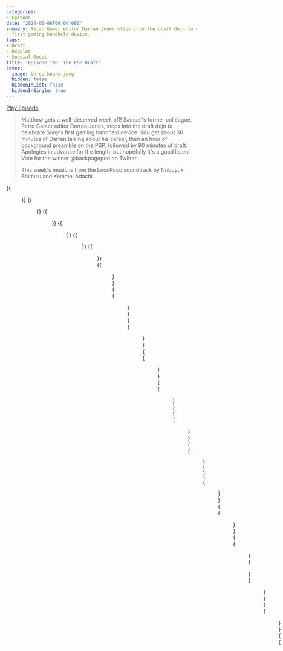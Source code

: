 ```yaml
---
categories:
- Episode
date: "2024-06-06T09:00:00Z"
summary: Retro Gamer editor Darran Jones steps into the draft dojo to celebrate Sony's
  first gaming handheld device.
tags:
- Draft
- Regular
- Special Guest
title: 'Episode 180: The PSP Draft'
cover: 
  image: three-hours.jpeg
  hidden: false
  hiddenInList: false
  hiddenInSingle: true
---
```


[Play Episode](https://www.patreon.com/posts/episode-180-with-105577844)

> Matthew gets a well-deserved week off! Samuel's former colleague, Retro Gamer editor Darran Jones, steps into the draft dojo to celebrate Sony's first gaming handheld device. You get about 30 minutes of Darran talking about his career, then an hour of background preamble on the PSP, followed by 90 minutes of draft. Apologies in advance for the length, but hopefully it's a good listen! Vote for the winner @backpagepod on Twitter.
>
> This week's music is from the LocoRoco soundtrack by Nobuyuki Shimizu and Kemmei Adachi.

{{<figure 
    src="psp-1.jpeg" 
    alt="PSP" >}}
{{<figure 
    src="psp-2.jpeg" 
    alt="PSP" >}}
{{<figure 
    src="three-hours.jpeg" 
    caption="Image Credit: Shugdaddy" 
    alt="Three Hours">}}
{{<figure 
    src="darran-matthew.jpeg" 
    alt="Darran Matthew" >}}
{{<figure 
    src="samuel-psp.jpeg" 
    caption="What remains of Samuel's physical PSP collection." 
    alt="Samuel's UMDs">}}
{{<figure 
    src="matthew-psp.jpeg" 
    alt="Matthew's PSP" >}}
{{<figure 
    src="family-guy.jpeg" 
    alt="Family Guy" >}}
{{<figure 
    src="edge-148-1.jpeg" 
    alt="Edge" >}}
{{<figure 
    src="edge-148-2.jpeg" 
    alt="Edge" >}}
{{<figure 
    src="clank-daxter.jpeg" 
    alt="Clank Daxter" >}}
{{<figure 
    src="talk-man.jpeg" 
    alt="Talk Man" >}}
{{<figure 
    src="reign-of-fire.jpeg" 
    alt="Reign of Fire" >}}
{{<figure 
    src="psp-retro-1.jpeg" 
    alt="PSP" >}}
{{<figure 
    src="psp-retro-2.jpeg" 
    alt="PSP" >}}
{{<figure 
    src="psp-retro-3.jpeg" 
    alt="PSP" >}}
{{<figure 
    src="psp-retro-4.jpeg" 
    alt="PSP" >}}

{{<figure 
    src="perv-box.jpeg" 
    alt="Perv Box" >}}
{{<figure 
    src="psp-debug.jpeg" 
    caption="Alan Stock writes 'Extra points to Sam for picking Pursuit Force, I worked as a designer on that game. The memories all came flooding back when you were talking about the cursed PSP dev kits. They had this chonky thing that the top of the PSP connected to, and a big fat wire from that connecting your PSP to the dev kit, which was then linked to your PC. You could just boot your game via the PC and test changes so it was pretty painless, though you had to wait for the PSP to restart each time. It probably did my back and neck no favours craning over the PSP all day though!'" 
    alt="PSP Debug">}}
{{<figure 
    src="psp-flat.jpeg" 
    alt="PSP Flat" >}}
{{<figure 
    src="strider-honourable.jpeg" 
    alt="Honourable Mentions" >}}
{{<figure 
    src="star-trek.jpeg" 
    alt="Star Trek" >}}
{{<figure 
    src="darran-psp-1.jpeg" 
    alt="Darran PSP" >}}
{{<figure 
    src="darran-psp-2.jpeg" 
    alt="Darran PSP" >}}
{{<figure 
    src="darran-psp-3.jpeg" 
    alt="Darran PSP" >}}
{{<figure 
    src="darran-psp-4.jpeg" 
    alt="Darran PSP" >}}
{{<figure 
    src="darran-psp-5.jpeg" 
    alt="Darran PSP" >}}
{{<figure 
    src="darran-psp-6.jpeg" 
    alt="Darran PSP" >}}
{{<figure 
    src="darran-psp-7.jpeg" 
    alt="Darran PSP" >}}
{{<figure 
    src="darran-psp-8.jpeg" 
    alt="Darran PSP" >}}
{{<figure 
    src="darran-psp-10.jpeg" 
    alt="Darran PSP" >}}
{{<figure 
    src="darran-psp-9.jpeg" 
    alt="Darran PSP" >}}
{{<figure 
    src="darran-psp-11.jpeg" 
    alt="Darran PSP" >}}
{{<figure 
    src="darran-psp-12.jpeg" 
    alt="Darran PSP" >}}
{{<figure 
    src="darran-psp-13.jpeg" 
    alt="Darran PSP" >}}
{{<figure 
    src="bond-psp.jpeg" 
    alt="Bond PSP" >}}
{{<figure 
    src="hannah-montana-psp-1.jpeg" 
    alt="Hannah Montana PSP" >}}
{{<figure 
    src="hannah-montana-psp-2.jpeg" 
    alt="Hannah Montana PSP" >}}

## Categories

1. Perfect for PSP
2. Console-level blockbuster
3. Port, remake or compilation
4. RPG
5. Shooter
6. The Rockstar Games category
7. Racing or sports game
8. Music-based game
9. Free pick 1
10. Free pick 2

## Draft Order

| Player  | Category  | Pick                                           |
|-----------|-----|------------------------------------------------|
|Samuel | Console-level blockbuster | God of War: Chains of Olympus |
|Darran | Shooter | Metal Gear Solid: Peace Walker |
|Darran | Free pick 1 | Metal Gear Acid 2 |
|Samuel | Music-based game | Lumines |
|Darran | Perfect for PSP | Monster Hunter Freedom Unite |
|Samuel | Perfect for PSP | LocoRoco 2 |
|Darran | Racing or sports game | Wipeout Pure |
|Samuel | RPG | Jeanne d'Arc |
|Darran | The Rockstar Games category | Grand Theft Auto: Vice City Stories |
|Samuel | Free pick 1 | Kingdom Hearts Birth By Sleep |
|Darran | Music-based game | Rock Band Unplugged |
|Samuel | Free pick 2 | Crisis Core: Final Fantasy VII |
|Darran | Console-level blockbuster | God of War: Ghost of Sparta |
|Samuel | Racing or sports game | Everybody's Tennis |
|Darran | RPG | Final Fantasy Tactics: The War of the Lions |
|Samuel | Port, remake or compilation  | Tekken 5: Dark Resurrection |
|Darran | Free pick 2 | OutRun 2006: Coast 2 Coast |
|Samuel | The Rockstar Games category | Grand Theft Auto: Liberty City Stories |
|Darran | Port, remake or compilation | Castlevania: The Dracula X Chronicles |
|Samuel | Shooter | Pursuit Force |


## Picks

| Category         | Samuel                             | Darran                   |
|------------------|--------------------|-------------------|
|Perfect for PSP | LocoRoco 2 | Monster Hunter Freedom Unite |
|Console-level blockbuster |God of War: Chains of Olympus | God of War: Ghost of Sparta |
|Port, remake or compilation | Tekken 5: Dark Resurrection |Castlevania: The Dracula X Chronicles  |
|RPG | Jeanne d'Arc | Final Fantasy Tactics: The War of the Lions |
|Shooter | Pursuit Force | Metal Gear Solid: Peace Walker |
|The Rockstar Games category | Grand Theft Auto: Liberty City Stories | Grand Theft Auto: Vice City Stories  |
|Racing or sports game | Everybody's Tennis | Wipeout Pure |
|Music-based game |Lumines | Rock Band Unplugged |
|Free pick 1 | Kingdom Hearts Birth By Sleep  | Metal Gear Acid 2 |
|Free pick 2 | Crisis Core: Final Fantasy VII | OutRun 2006: Coast 2 Coast|

## Results

Samuel 24%

**Darran 76%**

(91 votes)

